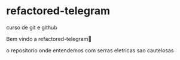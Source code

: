 # refactored-telegram
curso de git e github

Bem vindo a refactored-telegram:tada:

o repositorio onde entendemos com serras eletricas sao cautelosas 